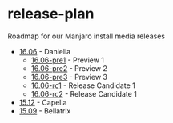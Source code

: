 # release-plan
Roadmap for our Manjaro install media releases

* [16.06](https://github.com/manjaro/release-plan/milestones/16.06) - Daniella
  * [16.06-pre1](https://github.com/manjaro/release-plan/milestones/16.06-pre1) - Preview 1
  * [16.06-pre2](https://github.com/manjaro/release-plan/milestones/16.06-pre2) - Preview 2
  * [16.06-pre3](https://github.com/manjaro/release-plan/milestones/16.06-pre3) - Preview 3
  * [16.06-rc1](https://github.com/manjaro/release-plan/milestones/16.06-rc1) - Release Candidate 1
  * [16.06-rc2](https://github.com/manjaro/release-plan/milestones/16.06-rc2) - Release Candidate 1
* [15.12](https://github.com/manjaro/release-plan/milestones/15.12) - Capella
* [15.09](https://github.com/manjaro/release-plan/milestones/15.09) - Bellatrix

